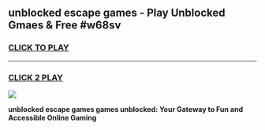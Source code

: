 
## unblocked escape games - Play Unblocked Gmaes & Free #w68sv
<h3>
<a href="https://news.freeplayer.one?title=unblocked_escape_games&ref=24F">CLICK TO PLAY</a></h3>
<hr>

<h3>
<a href="https://news.freeplayer.one?title=unblocked_escape_games&ref=24F">CLICK 2 PLAY</a>
  
</h3>

<a href="https://news.freeplayer.one?title=unblocked_escape_games&ref=24F/"><img src="https://clearcache.store/games.png"></a>


**unblocked escape games games unblocked: Your Gateway to Fun and Accessible Online Gaming**
